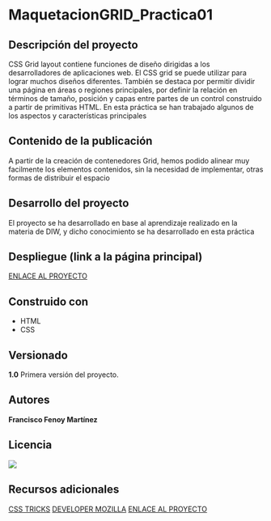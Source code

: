 # MaquetacionGRID_Practica01

## Descripción del proyecto

CSS Grid layout contiene funciones de diseño dirigidas a los desarrolladores de aplicaciones web. El CSS grid se puede utilizar para lograr muchos diseños diferentes. También se destaca por permitir dividir una página en áreas o regiones principales, por definir la relación en términos de tamaño, posición y capas entre partes de un control construido a partir de primitivas HTML. En esta práctica se han trabajado algunos de los aspectos y características principales

## Contenido de la publicación
A partir de la creación de contenedores Grid, hemos podido alinear muy facilmente los elementos contenidos, sin la necesidad de implementar, otras formas de distribuir el espacio

## Desarrollo del proyecto
El proyecto se ha desarrollado en base al aprendizaje realizado en la materia de DIW, y dicho conocimiento se ha desarrollado en esta práctica

## Despliegue (link a la página principal)

[ENLACE AL PROYECTO](https://github.com/PACOTE91/MaquetacionGRID_Practica01)

## Construido con

 - HTML 
 - CSS 

## Versionado

**1.0**
Primera versión del proyecto.

## Autores
**Francisco Fenoy Martínez**
## Licencia
![](https://licensebuttons.net/l/by-nc-sa/4.0/88x31.png)
## Recursos adicionales

[CSS TRICKS](https://css-tricks.com/snippets/css/complete-guide-grid/)
[DEVELOPER MOZILLA](https://developer.mozilla.org/es/docs/Web/CSS/CSS_Grid_Layout)
[ENLACE AL PROYECTO](https://github.com/PACOTE91/MaquetacionGRID_Practica01)
